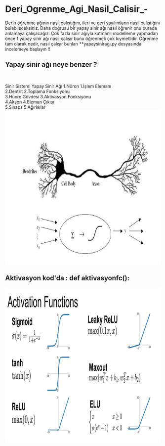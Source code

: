 # Deri_Ogrenme_Agi_Nasil_Calisir_-
Derin öğrenme ağının nasıl çalıştığını, ileri ve geri yayılımların nasıl çalıştığını bulabileceksiniz.
Daha doğrusu bir yapay sinir ağı nasıl öğrenir onu burada anlamaya çalışacağız. Çok fazla sinir ağıyla katmanlı modelleme yapmadan önce 1 yapay sinir ağı nasıl çalışır bunu öğrenmek çok kıymetlidir. Öğrenme tam olarak nedir, nasıl çalışır  bunları **yapaysiniragı.py   dosyasında incelemeye başlayın !!

## Yapay sinir ağı neye benzer ?
<br>

Sinir Sistemi	Yapay Sinir Ağı
1.Nöron	1.İşlem Elemanı
<br>
2.Dentrit	2.Toplama Fonksiyonu
<br>
3.Hücre Gövdesi	3.Aktivasyon Fonksiyonu
<br>
4.Akson	4.Eleman Çıkışı
<br>
5.Sinaps	5.Ağırlıklar
<br>
<img width="900" height="500" src="https://github.com/Karaca12/Deri_Ogrenme_Agi_Nasil_Calisir_-/blob/main/sinirag%C4%B11.jpg">



## Aktivasyon  kod'da : def aktivasyonfc():
<img align="left" width="900" height="500" src="https://github.com/Karaca12/Deri_Ogrenme_Agi_Nasil_Calisir_-/blob/main/aktivasyon%20fonksiyonu.png">
